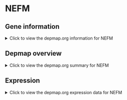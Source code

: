 <h1>NEFM</h1>

<h2>Gene information</h2>
<details>
  <summary>Click to view the depmap.org information for NEFM</summary>
  <p><a href="https://depmap.org/portal/gene/NEFM?tab=about" target="_BLANK">Open page in a new tab...</a></p>
  <iframe src="https://depmap.org/portal/gene/NEFM?tab=about" style="border:none;width:100%;height:800px"></iframe>
</details>

<h2>Depmap overview</h2>
<details>
  <summary>Click to view the depmap.org summary for NEFM</summary>
  <p><a href="https://depmap.org/portal/gene/NEFM?tab=overview" target="_BLANK">Open page in a new tab...</a></p>
  <iframe src="https://depmap.org/portal/gene/NEFM?tab=overview" style="border:none;width:100%;height:800px"></iframe>
</details>

<h2>Expression</h2>
<details>
  <summary>Click to view the depmap.org expression data for NEFM</summary>
  <p><a href="https://depmap.org/portal/gene/NEFM?tab=characterization" target="_BLANK">Open page in a new tab...</a></p>
  <iframe src="https://depmap.org/portal/gene/NEFM?tab=characterization" style="border:none;width:100%;height:800px"></iframe>
</details>


<!--
<h2>Reactome Pathway diagram</h2>
<details>
  <summary>Click to view the Reactome pathway for NEFM</summary>
  <p><a href="PURL" target="_BLANK">Open page in a new tab...</a></p>
  PNAME
</details>
-->


